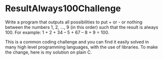 # ResultAlways100Challenge
Write a program that outputs all possibilities to put + or - or nothing between the numbers 1, 2, ..., 9 (in this order) such that the result is always 100. For example: 1 + 2 + 34 – 5 + 67 – 8 + 9 = 100.

This is a common coding challenge and you can find it easily solved in many high level programming languages, with the use of libraries. To make the change, here is my solution on plain C.
